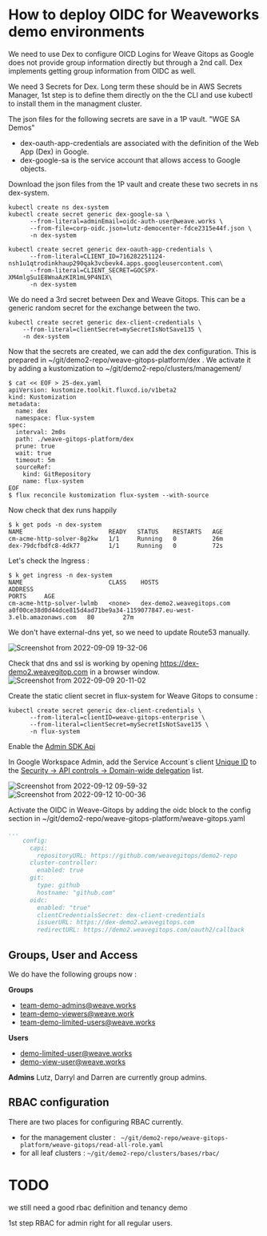 # How to deploy OIDC for Weaveworks demo environments

We need to use Dex to configure OICD Logins for Weave Gitops as Google does not provide group information directly but through a 2nd call. Dex implements getting 
group information from OIDC as well.

We need 3 Secrets for Dex. Long term these should be in AWS Secrets Manager, 1st step is to define them directly on the the CLI and use kubectl to 
install them in the managment cluster. 

The json files for the following secrets are save in a 1P vault. "WGE SA Demos"

- dex-oauth-app-credentials are associated with the definition of the Web App (Dex) in Google.
- dex-google-sa is the service account that allows access to Google objects.

Download the json files from the 1P vault and create these two secrets in ns dex-system.
```console
kubectl create ns dex-system
kubectl create secret generic dex-google-sa \
      --from-literal=adminEmail=oidc-auth-user@weave.works \
      --from-file=corp-oidc.json=lutz-democenter-fdce2315e44f.json \
      -n dex-system
      
kubectl create secret generic dex-oauth-app-credentials \
      --from-literal=CLIENT_ID=716282251124-nsh1u1qtrodinkhaup290qak3vcbevk4.apps.googleusercontent.com\
      --from-literal=CLIENT_SECRET=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\
      -n dex-system
```

We do need a 3rd secret between Dex and Weave Gitops. This can be a generic random secret for the exchange between the two.
```console
kubectl create secret generic dex-client-credentials \
    --from-literal=clientSecret=mySecretIsNotSave135 \
    -n dex-system
```

Now that the secrets are created, we can add the dex configuration. This is prepared in ~/git/demo2-repo/weave-gitops-platform/dex . We activate it by adding a kustomization to ~/git/demo2-repo/clusters/management/

```console
$ cat << EOF > 25-dex.yaml
apiVersion: kustomize.toolkit.fluxcd.io/v1beta2
kind: Kustomization
metadata:
  name: dex 
  namespace: flux-system
spec:
  interval: 2m0s
  path: ./weave-gitops-platform/dex
  prune: true
  wait: true
  timeout: 5m
  sourceRef:
    kind: GitRepository
    name: flux-system
EOF
$ flux reconcile kustomization flux-system --with-source
```

Now check that dex runs happily
```console
$ k get pods -n dex-system
NAME                        READY   STATUS    RESTARTS   AGE
cm-acme-http-solver-8g2kw   1/1     Running   0          26m
dex-79dcfbdfc8-4dk77        1/1     Running   0          72s
```

Let's check the Ingress :
```console
$ k get ingress -n dex-system
NAME                        CLASS    HOSTS                       ADDRESS                                                                   PORTS     AGE
cm-acme-http-solver-lwlmb   <none>   dex-demo2.weavegitops.com   a0f00ce38d0d44dce815d4ad71be9a34-1159077847.eu-west-3.elb.amazonaws.com   80        27m
```

We don't have external-dns yet, so we need to update Route53 manually.

![Screenshot from 2022-09-09 19-32-06](https://user-images.githubusercontent.com/2788194/189416540-31855887-2a69-436b-b280-b45674dd9f54.png)

Check that dns and ssl is working by opening https://dex-demo2.weavegitop.com in a browser window.
![Screenshot from 2022-09-09 20-11-02](https://user-images.githubusercontent.com/2788194/189416703-325496b1-067e-4f88-b123-f607f02bc3bb.png)

Create the static client secret in flux-system for Weave Gitops to consume :
```console
kubectl create secret generic dex-client-credentials \
      --from-literal=clientID=weave-gitops-enterprise \
      --from-literal=clientSecret=mySecretIsNotSave135 \
      -n flux-system
```


Enable the [Admin SDK Api](https://console.cloud.google.com/apis/api/admin.googleapis.com/)


In Google Workspace Admin, add the Service Account´s client [Unique ID](https://console.cloud.google.com/iam-admin/serviceaccounts/details/116172021980214735487?project=lutz-democenter&supportedpurview=project) to the [Security → API controls → Domain-wide delegation](https://admin.google.com/ac/owl/domainwidedelegation) list.

![Screenshot from 2022-09-12 09-59-32](https://user-images.githubusercontent.com/25228551/189614463-ce93feeb-73f0-44bc-82e7-7482625b6042.png)
![Screenshot from 2022-09-12 10-00-36](https://user-images.githubusercontent.com/25228551/189614533-af4a203c-4550-4540-bf18-61c22a7426ab.png)

Activate the OIDC in Weave-Gitops by adding the oidc block to the config section in ~/git/demo2-repo/weave-gitops-platform/weave-gitops.yaml
```yaml
...
    config:
      capi:
        repositoryURL: https://github.com/weavegitops/demo2-repo
      cluster-controller:
        enabled: true
      git:
        type: github
        hostname: "github.com"
      oidc:
        enabled: "true"
        clientCredentialsSecret: dex-client-credentials
        issuerURL: https://dex-demo2.weavegitops.com
        redirectURL: https://demo2.weavegitops.com/oauth2/callback
```


## Groups, User and Access

We do have the following groups now : 

**Groups**
- team-demo-admins@weave.works
- team-demo-viewers@weave.work
- team-demo-limited-users@weave.works


**Users**
- demo-limited-user@weave.works
- demo-view-user@weave.works

**Admins**
Lutz, Darryl and Darren are currently group admins.

## RBAC configuration
There are two places for configuring RBAC currently. 
- for the management cluster : ` ~/git/demo2-repo/weave-gitops-platform/weave-gitops/read-all-role.yaml`
- for all leaf clusters : ` ~/git/demo2-repo/clusters/bases/rbac/ `

# TODO
we still need a good rbac definition and tenancy demo

1st step RBAC for admin right for all regular users.

